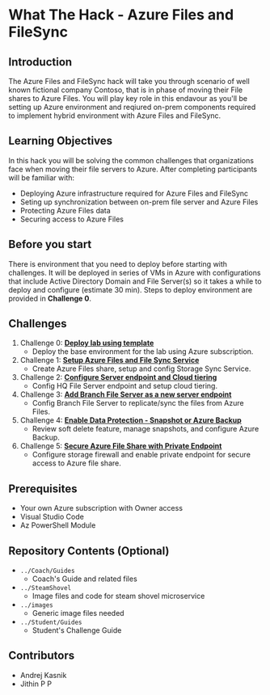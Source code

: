 # What The Hack - Azure Files and FileSync

## Introduction
The Azure Files and FileSync hack will take you through scenario of well known fictional company Contoso, that is in phase of moving their File shares to Azure Files. You will play key role in this endavour as you'll be setting up Azure environment and reqiured on-prem components required to implement hybrid environment with Azure Files and FileSync.

## Learning Objectives
In this hack you will be solving the common challenges that organizations face when moving their file servers to Azure. After completing participants will be familiar with:

- Deploying Azure infrastructure required for Azure Files and FileSync
- Seting up synchronization between on-prem file server and Azure Files
- Protecting Azure Files data
- Securing access to Azure Files

## Before you start
There is environment that you need to deploy before starting with challenges. It will be deployed in series of VMs in Azure with configurations that include Active Directory Domain and File Server(s) so it takes a while to deploy and configure (estimate 30 min). Steps to deploy environment are provided in **Challenge 0**.

## Challenges
1. Challenge 0: **[Deploy lab using template](Student/Challenge-00-lab_setup.md)**
   - Deploy the base environment for the lab using Azure subscription. 
1. Challenge 1: **[Setup Azure Files and File Sync Service](Student/Challenge-01-set_files_and_filesync.md)**
   - Create Azure Files share, setup and config Storage Sync Service.
1. Challenge 2: **[Configure Server endpoint and Cloud tiering](Student/Challenge-02-server_endpoints_tiering.md)**
   - Config HQ File Server endpoint and setup cloud tiering.
1. Challenge 3: **[Add Branch File Server as a new server endpoint](Student/Challenge-03-add_branch_file_server.md)**
   - Config Branch File Server to replicate/sync the files from Azure Files.
1. Challenge 4: **[Enable Data Protection - Snapshot or Azure Backup](Student/Challenge-04-add_data_protection.md)**
   - Review soft delete feature, manage snapshots, and configure Azure Backup.
1. Challenge 5: **[Secure Azure File Share with Private Endpoint](Student/Challenge-05-secure_private_endpoint.md)**
   - Configure storage firewall and enable private endpoint for secure access to Azure file share.

## Prerequisites
- Your own Azure subscription with Owner access
- Visual Studio Code
- Az PowerShell Module

## Repository Contents (Optional)
- `../Coach/Guides`
  - Coach's Guide and related files
- `../SteamShovel`
  - Image files and code for steam shovel microservice
- `../images`
  - Generic image files needed
- `../Student/Guides`
  - Student's Challenge Guide

## Contributors
- Andrej Kasnik
- Jithin P P

